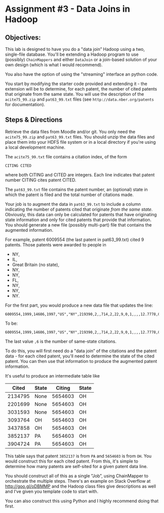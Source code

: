 # Assignment #3 - Data Joins in Hadoop

## Objectives:

This lab is designed to have you do a "data join” Hadoop using a two,
single-file database. You'll be extending a Hadoop program to use
(possibly) `ChainMappers` and either `DataJoin` or a join-based solution
of your own design (which is what I would recommend). 

You also have the option of using the "streaming" interface an python code.

You start by modifying the starter code provided and extending it -
the extension will be to determine, for each patent, the number of
cited patents that originate from the same state. You will use the
description of the `acite75_99.zip` and `pat63_99.txt` files (see
`http://data.nber.org/patents` for documentation).

## Steps & Directions

Retrieve the data files from Moodle and/or git. You only need the
`acite75_99.zip` and `pat63_99.txt` files. You should unzip the
data files and place them into your HDFS file system or in a local
directory if you're using a local development machine.

The `acite75_99.txt` file contains a citation index, of the form
```
CITING CITED
```
where both CITING and CITED are integers. Each line
indicates that patent number CITING cites patent CITED.

The `pat63_99.txt` file contains the patent number, an (optional)
state in which the patent is filed and the total number of citations
made.

Your job is to augment the data in `pat63_99.txt` to include a column
indicating the number of patents cited that originate *from the same
state*. Obviously, this data can only be calculated for patents that
have originating state information and only for cited patents that
provide that information. You should generate a new file (possibly
multi-part) file that contains the augmented information.

For example, 
patent 6009554 (the last patent in pat63_99.txt) cited 9 patents. Those patents were awarded to people in
* NY, 
* IL, 
* Great Britain (no state), 
* NY, 
* NY,
* FL,
* NY,
* NY,
* NY. 

For the first part, you would produce a new data file that updates the
line:

```
6009554,1999,14606,1997,"US","NY",219390,2,,714,2,22,9,0,1,,,,12.7778,0.1111,0.1111,,
```

To be: 
```
6009554,1999,14606,1997,"US","NY",219390,2,,714,2,22,9,0,1,,,,12.7778,0.1111,0.1111,,6
```

The last value `,6` is the number of same-state citations.



To do this, you will first need do a "data join” of the citations and
the patent data - for each cited patent, you'll need to determine the
state of the cited patent. You can then use that information to
produce the augmented patent information.

It's useful to produce an intermediate table like

|Cited|State|Citing|State|
|-----|-----|------|-----|
|2134795	|None	|5654603	|OH
|2201699	|None	|5654603	|OH
|3031593	|None	|5654603	|OH
|3093764	|OH	|5654603	|OH
|3437858	|OH	|5654603	|OH
|3852137	|PA	|5654603	|OH
|3904724	|PA	|5654603	|OH

This table says that patent `3852137` is from `PA` and `5654603` is from `OH`.
You would construct this for each cited patent. From this, it's simple to determine
how many patents are self-sited for a given patent data line.

You should construct all of this as a single "Job”, using ChainMapper
to orchestrate the multiple steps. There's an example
on Stack Overflow at http://goo.gl/oDBMMP and the Hadoop class files
give descriptions as well and I've given you template code to start with.

You can also construct this using Python and I highly recommend doing that first.
